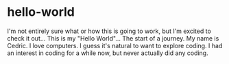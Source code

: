 # hello-world
I'm not entirely sure what or how this is going to work, but I'm excited to check it out... This is my "Hello World"... The start of a journey. 
My name is Cedric. I love computers. I guess it's natural to want to explore coding. I had an interest in coding for a while now, but never actually did any coding. 
